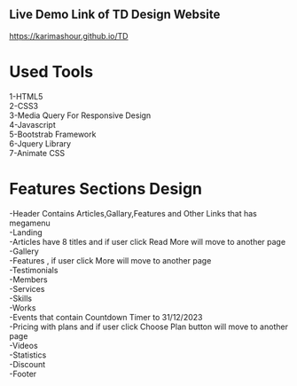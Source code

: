 ## Live Demo Link of TD Design Website

https://karimashour.github.io/TD

# Used Tools

1-HTML5 <br/>
2-CSS3 <br/>
3-Media Query For Responsive Design <br/>
4-Javascript <br/>
5-Bootstrab Framework <br/>
6-Jquery Library <br/>
7-Animate CSS 

# Features Sections Design

-Header Contains Articles,Gallary,Features and Other Links that has megamenu <br/>
-Landing <br/>
-Articles have 8 titles and if user click Read More will move to another page <br/>
-Gallery <br/>
-Features , if user click More will move to another page <br/>
-Testimonials <br/>
-Members <br/>
-Services <br/>
-Skills <br/>
-Works <br/>
-Events that contain Countdown Timer to 31/12/2023 <br/>
-Pricing with plans and if user click Choose Plan button will move to another page <br/>
-Videos <br/>
-Statistics <br/>
-Discount <br/>
-Footer <br/>
